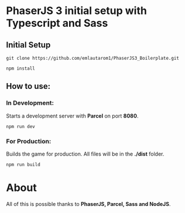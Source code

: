 # PhaserJS 3 initial setup with Typescript and Sass 

## Initial Setup

```
git clone https://github.com/emlautarom1/PhaserJS3_Boilerplate.git

npm install
```

## How to use:

### In Development:

Starts a development server with **Parcel** on port **8080**.

```
npm run dev
```

### For Production:

Builds the game for production. All files will be in the **./dist** folder.

```
npm run build
```

# About

All of this is possible thanks to **PhaserJS, Parcel, Sass and NodeJS**.